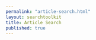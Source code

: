 ```yaml
---
permalink: "article-search.html"
layout: searchtoolkit
title: Article Search 
published: true
---
```





<html>
<head>

</head>
<body>

<script src="javascripts/articles-script.js" type="text/javascript"></script>
<div id="articles-container"></div>


</body>
</html>
